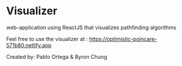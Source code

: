 # Visualizer
web-application using ReactJS that visualizes pathfinding algorithms 

Feel free to use the visualizer at : https://optimistic-poincare-571b80.netlify.app

Created by: Pablo Ortega & Byron Chung






